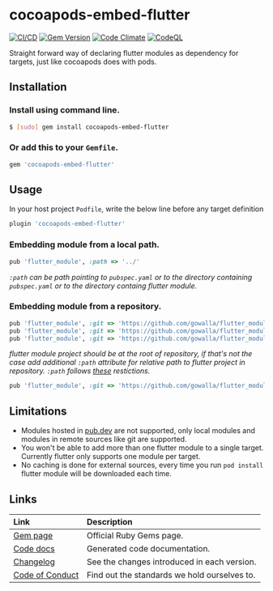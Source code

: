 # cocoapods-embed-flutter

[![CI/CD](https://github.com/DartBuild/cocoapods-embed-flutter/actions/workflows/main.yml/badge.svg?branch=main&event=push)](https://github.com/DartBuild/cocoapods-embed-flutter/actions/workflows/main.yml)
[![Gem Version](https://badge.fury.io/rb/cocoapods-embed-flutter.svg)](http://badge.fury.io/rb/cocoapods-embed-flutter)
[![Code Climate](https://codeclimate.com/github/DartBuild/cocoapods-embed-flutter.png)](https://codeclimate.com/github/DartBuild/cocoapods-embed-flutter)
[![CodeQL](https://github.com/DartBuild/cocoapods-embed-flutter/actions/workflows/codeql-analysis.yml/badge.svg?event=push)](https://github.com/DartBuild/cocoapods-embed-flutter/actions/workflows/codeql-analysis.yml)

Straight forward way of declaring flutter modules as dependency for targets, just like cocoapods does with pods.

## Installation

### Install using command line.
```bash
$ [sudo] gem install cocoapods-embed-flutter
```

### Or add this to your `Gemfile`.
```rb
gem 'cocoapods-embed-flutter'
```
## Usage

In your host project `Podfile`, write the below line before any target definition
```rb
plugin 'cocoapods-embed-flutter'
```

### Embedding module from a local path.

```rb
pub 'flutter_module', :path => '../'
```

<a name="path_desc"></a>
*`:path` can be path pointing to `pubspec.yaml` or to the directory containing `pubspec.yaml` or to the directory containg flutter module.*

### Embedding module from a repository.

```rb
pub 'flutter_module', :git => 'https://github.com/gowalla/flutter_module.git', :branch => 'dev'
pub 'flutter_module', :git => 'https://github.com/gowalla/flutter_module.git', :tag => '0.7.0'
pub 'flutter_module', :git => 'https://github.com/gowalla/flutter_module.git', :commit => '082f8319af'
```

*flutter module project should be at the root of repository, if that's not the case add additional `:path` attribute for relative path to flutter project in repository. `:path` follows [these](#path_desc) restictions.*

```rb
pub 'flutter_module', :git => 'https://github.com/gowalla/flutter_module.git', :tag => '0.7.0', :path => 'relative path/to/project'
```

## Limitations

- Modules hosted in [pub.dev](https://pub.dev/) are not supported, only local modules and modules in remote sources like git are supported.
- You won't be able to add more than one flutter module to a single target. Currently flutter only supports one module per target.
- No caching is done for external sources, every time you run `pod install` flutter module will be downloaded each time.

## Links

| Link | Description |
| :----- | :------ |
[Gem page](https://rubygems.org/gems/cocoapods-embed-flutter) | Official Ruby Gems page.
[Code docs](https://www.rubydoc.info/gems/cocoapods-embed-flutter) | Generated code documentation.
[Changelog](https://github.com/DartBuild/cocoapods-embed-flutter/blob/main/CHANGELOG.md) | See the changes introduced in each version.
[Code of Conduct](CODE_OF_CONDUCT.md) | Find out the standards we hold ourselves to.
